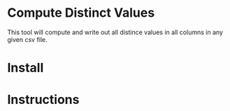 # Compute Distinct Values

This tool will compute and write out all distince values in all columns in any given csv file.

# Install

# Instructions

